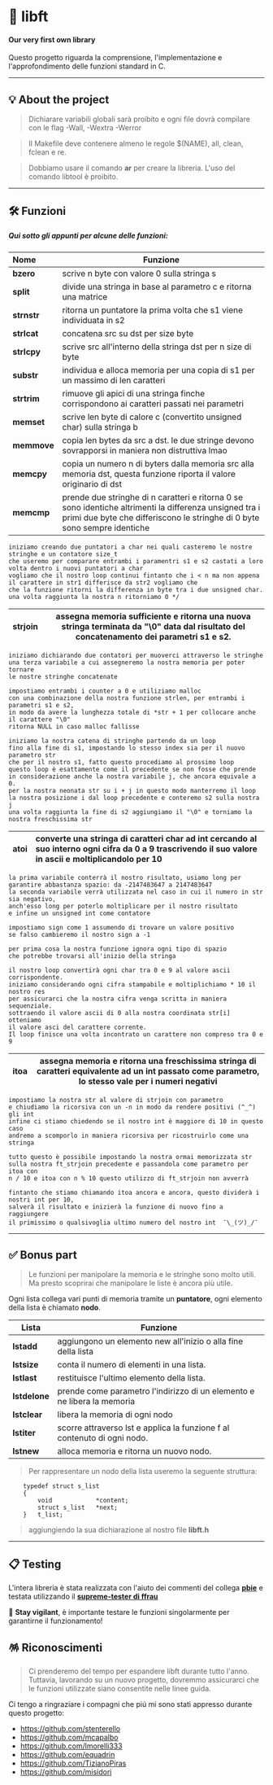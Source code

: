 # 📖 libft
####  Our very first own library
Questo progetto riguarda la comprensione, l'implementazione e l'approfondimento delle funzioni standard in C.

------------

## 💡 About the project

> Dichiarare variabili globali sarà proibito e ogni file dovrà compilare con le flag  -Wall, -Wextra -Werror

> Il Makefile deve contenere almeno le regole $(NAME), all, clean, fclean e re.

> Dobbiamo usare il comando **ar** per creare la libreria. L'uso del comando libtool è proibito.

------------

## 🛠️ Funzioni

 ##### Qui sotto gli appunti per alcune delle funzioni:

| Nome        | Funzione                                                                                                            |
|:------------|---------------------------------------------------------------------------------------------------------------------|
| **bzero**   | scrive n byte con valore 0 sulla stringa s                                                                          |
| **split**   | divide una stringa in base al parametro c e ritorna una matrice                                                     |
| **strnstr** | ritorna un puntatore la prima volta che s1 viene individuata in s2                                                  |
| **strlcat** | concatena src su dst per size byte                                                                                  |
| **strlcpy** | scrive src all'interno della stringa dst per n size di byte                                                         |
| **substr**  | individua e alloca memoria per una copia di s1 per un massimo di len caratteri                                      |
| **strtrim** | rimuove gli apici di una stringa finche corrispondono ai caratteri passati nei parametri                            |
| **memset**  | scrive len byte di calore c (convertito unsigned char) sulla stringa b                                              |
| **memmove** | copia len bytes da src a dst. le due stringe devono sovrapporsi in maniera non distruttiva lmao                     |
| **memcpy**  | copia un numero n di byters dalla memoria src alla memoria dst, questa funzione riporta il valore originario di dst |
| **memcmp**  | prende due stringhe di n caratteri e ritorna 0 se sono identiche altrimenti la differenza unsigned tra i primi due byte che differiscono le stringhe di 0 byte sono sempre identiche |




    iniziamo creando due puntatori a char nei quali casteremo le nostre stringhe e un contatore size_t
    che useremo per comparare entrambi i paramentri s1 e s2 castati a loro volta dentro i nuovi puntatori a char
    vogliamo che il nostro loop continui fintanto che i < n ma non appena il carattere in str1 differisce da str2 vogliamo che
    che la funzione ritorni la differenza in byte tra i due unsigned char.
    una volta raggiunta la nostra n ritorniamo 0 */

| **strjoin**    | assegna memoria sufficiente e ritorna una nuova stringa terminata da "\0" data dal risultato del concatenamento dei parametri s1 e s2.|
|-----|-----|


    iniziamo dichiarando due contatori per muoverci attraverso le stringhe
    una terza variabile a cui assegneremo la nostra memoria per poter tornare
    le nostre stringhe concatenate
	
    impostiamo entrambi i counter a 0 e utiliziamo malloc
    con una combinazione della nostra funzione strlen, per entrambi i parametri s1 e s2,	
    in modo da avere la lunghezza totale di *str + 1 per collocare anche il carattere "\0"
    ritorna NULL in caso malloc fallisse
	
    iniziamo la nostra catena di stringhe partendo da un loop
    fino alla fine di s1, impostando lo stesso index sia per il nuovo parametro str
    che per il nostro s1, fatto questo procediamo al prossimo loop
    questo loop è esattamente come il precedente se non fosse che prende
    in considerazione anche la nostra variabile j, che ancora equivale a 0.
    per la nostra neonata str su i + j in questo modo manterremo il loop
    la nostra posizione i dal loop precedente e conteremo s2 sulla nostra j
    una volta raggiunta la fine di s2 aggiungiamo il "\0" e torniamo la nostra freschissima str   

| **atoi**  | converte una stringa di caratteri char ad int cercando al suo interno ogni cifra da 0 a 9 trascrivendo il suo valore in ascii e moltiplicandolo per 10 |
|-----------|:-------------------------------------------------------------------------------------------------------------------------------------------------------|
	
    la prima variabile conterrà il nostro risultato, usiamo long per
	garantire abbastanza spazio: da -2147483647 a 2147483647
	la seconda variabile verrà utilizzata nel caso in cui il numero in str sia negativo,
	anch'esso long per poterlo moltiplicare per il nostro risultato
	e infine un unsigned int come contatore
	
	impostiamo sign come 1 assumendo di trovare un valore positivo
	se falso cambieremo il nostro sign a -1
	
	per prima cosa la nostra funzione ignora ogni tipo di spazio
	che potrebbe trovarsi all'inizio della stringa
	
	il nostro loop convertirà ogni char tra 0 e 9 al valore ascii corrispondente.
	iniziamo considerando ogni cifra stampabile e moltiplichiamo * 10 il nostro res
	per assicurarci che la nostra cifra venga scritta in maniera sequenziale.
	sottraendo il valore ascii di 0 alla nostra coordinata str[i] otteniamo
	il valore asci del carattere corrente.
	Il loop finisce una volta incontrato un carattere non compreso tra 0 e 9

|   **itoa**   |  assegna memoria e ritorna una freschissima stringa di caratteri equivalente ad un int passato come parametro, lo stesso vale per i numeri negativi|
|-----|-----|


	
	impostiamo la nostra str al valore di strjoin con parametro
	e chiudiamo la ricorsiva con un -n in modo da rendere positivi (^_^) gli int
	infine ci stiamo chiedendo se il nostro int è maggiore di 10 in questo caso
	andremo a scomporlo in maniera ricorsiva per ricostruirlo come una stringa
	
	tutto questo è possibile impostando la nostra ormai memorizzata str
	sulla nostra ft_strjoin precedente e passandola come parametro per itoa con
	n / 10 e itoa con n % 10 questo utilizzo di ft_strjoin non avverrà	
	
	fintanto che stiamo chiamando itoa ancora e ancora, questo dividerà i nostri int per 10,
	salverà il risultato e inizierà la funzione di nuovo fino a raggiungere
	il primissimo o qualsivoglia ultimo numero del nostro int  ¯\_(ツ)_/¯

------------

## ✅ Bonus part

> Le funzioni per manipolare la memoria e le stringhe sono molto utili. 
Ma presto scoprirai che manipolare le liste è ancora più utile.

Ogni lista collega vari punti di memoria tramite un **puntatore**, ogni elemento della lista è chiamato **nodo**.

| Lista         | Funzione                                                                 |
|---------------|--------------------------------------------------------------------------|
| **lstadd**    | aggiungono un elemento new all'inizio o alla fine della lista            |
| **lstsize**   | conta il numero di elementi in una lista.                                |
| **lstlast**   | restituisce l'ultimo elemento della lista.                               |
| **lstdelone** | prende come parametro l'indirizzo di un elemento e ne libera la memoria  |
| **lstclear**  | libera la memoria di ogni nodo                                           |
| **lstiter**   | scorre attraverso lst e applica la funzione f al contenuto di ogni nodo. |
| **lstnew**    | alloca memoria e ritorna un nuovo nodo.                                  |

> Per rappresentare un nodo della lista useremo la seguente struttura:
 
        typedef struct s_list
        {
            void			*content;
            struct s_list	*next;
        }	t_list;

> aggiungiendo la sua dichiarazione al nostro file **libft.h**

------------

## 📋 Testing

L'intera libreria è stata realizzata con l'aiuto dei commenti del collega **[pbie](https://github.com/pbie42/libft42commented)**
e testata utilizzando il [**supreme-tester di ffrau**](https://github.com/FranFrau/Supreme-Tester-Libft)

🚨 **Stay vigilant**, è importante testare le funzioni singolarmente per garantirne il funzionamento!

## 🪅 Riconoscimenti

> Ci prenderemo del tempo per espandere libft durante tutto l'anno.
Tuttavia, lavorando su un nuovo progetto, dovremmo assicurarci
che le funzioni utilizzate siano consentite nelle linee guida.


Ci tengo a ringraziare i compagni che piú mi sono stati appresso durante questo progetto:

* https://github.com/stenterello
* https://github.com/mcapalbo
* https://github.com/lmorelli333
* https://github.com/equadrin
* https://github.com/TizianoPiras
* https://github.com/misidori


